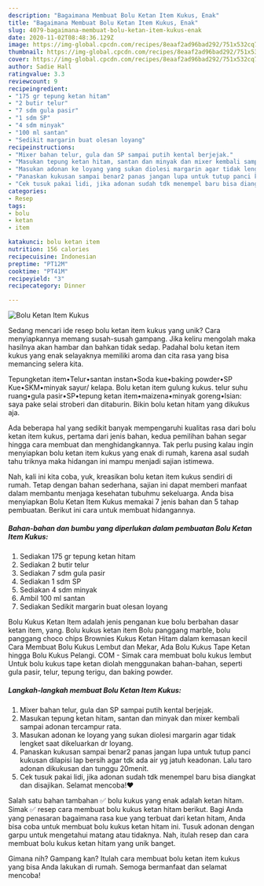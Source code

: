 ```yaml
---
description: "Bagaimana Membuat Bolu Ketan Item Kukus, Enak"
title: "Bagaimana Membuat Bolu Ketan Item Kukus, Enak"
slug: 4079-bagaimana-membuat-bolu-ketan-item-kukus-enak
date: 2020-11-02T08:48:36.129Z
image: https://img-global.cpcdn.com/recipes/8eaaf2ad96bad292/751x532cq70/bolu-ketan-item-kukus-foto-resep-utama.jpg
thumbnail: https://img-global.cpcdn.com/recipes/8eaaf2ad96bad292/751x532cq70/bolu-ketan-item-kukus-foto-resep-utama.jpg
cover: https://img-global.cpcdn.com/recipes/8eaaf2ad96bad292/751x532cq70/bolu-ketan-item-kukus-foto-resep-utama.jpg
author: Sadie Hall
ratingvalue: 3.3
reviewcount: 9
recipeingredient:
- "175 gr tepung ketan hitam"
- "2 butir telur"
- "7 sdm gula pasir"
- "1 sdm SP"
- "4 sdm minyak"
- "100 ml santan"
- "Sedikit margarin buat olesan loyang"
recipeinstructions:
- "Mixer bahan telur, gula dan SP sampai putih kental berjejak."
- "Masukan tepung ketan hitam, santan dan minyak dan mixer kembali sampai adonan tercampur rata."
- "Masukan adonan ke loyang yang sukan diolesi margarin agar tidak lengket saat dikeluarkan dr loyang."
- "Panaskan kukusan sampai benar2 panas jangan lupa untuk tutup panci kukusan dilapisi lap bersih agar tdk ada air yg jatuh keadonan. Lalu taro adonan dikukusan dan tunggu 20menit."
- "Cek tusuk pakai lidi, jika adonan sudah tdk menempel baru bisa diangkat dan disajikan. Selamat mencoba!❤"
categories:
- Resep
tags:
- bolu
- ketan
- item

katakunci: bolu ketan item 
nutrition: 156 calories
recipecuisine: Indonesian
preptime: "PT12M"
cooktime: "PT41M"
recipeyield: "3"
recipecategory: Dinner

---
```



![Bolu Ketan Item Kukus](https://img-global.cpcdn.com/recipes/8eaaf2ad96bad292/751x532cq70/bolu-ketan-item-kukus-foto-resep-utama.jpg)

Sedang mencari ide resep bolu ketan item kukus yang unik? Cara menyiapkannya memang susah-susah gampang. Jika keliru mengolah maka hasilnya akan hambar dan bahkan tidak sedap. Padahal bolu ketan item kukus yang enak selayaknya memiliki aroma dan cita rasa yang bisa memancing selera kita.

Tepungketan item•Telur•santan instan•Soda kue•baking powder•SP Kue•SKM•minyak sayur/ kelapa. Bolu ketan item gulung kukus. telur suhu ruang•gula pasir•SP•tepung ketan item•maizena•minyak goreng•Isian: saya pake selai stroberi dan ditaburin. Bikin bolu ketan hitam yang dikukus aja.

Ada beberapa hal yang sedikit banyak mempengaruhi kualitas rasa dari bolu ketan item kukus, pertama dari jenis bahan, kedua pemilihan bahan segar hingga cara membuat dan menghidangkannya. Tak perlu pusing kalau ingin menyiapkan bolu ketan item kukus yang enak di rumah, karena asal sudah tahu triknya maka hidangan ini mampu menjadi sajian istimewa.


Nah, kali ini kita coba, yuk, kreasikan bolu ketan item kukus sendiri di rumah. Tetap dengan bahan sederhana, sajian ini dapat memberi manfaat dalam membantu menjaga kesehatan tubuhmu sekeluarga. Anda bisa menyiapkan Bolu Ketan Item Kukus memakai 7 jenis bahan dan 5 tahap pembuatan. Berikut ini cara untuk membuat hidangannya.

<!--inarticleads1-->

##### Bahan-bahan dan bumbu yang diperlukan dalam pembuatan Bolu Ketan Item Kukus:

1. Sediakan 175 gr tepung ketan hitam
1. Sediakan 2 butir telur
1. Sediakan 7 sdm gula pasir
1. Sediakan 1 sdm SP
1. Sediakan 4 sdm minyak
1. Ambil 100 ml santan
1. Sediakan Sedikit margarin buat olesan loyang


Bolu Kukus Ketan Item adalah jenis penganan kue bolu berbahan dasar ketan item, yang. Bolu kukus ketan item Bolu panggang marble, bolu panggang choco chips Brownies Kukus Ketan Hitam dalam kemasan kecil Cara Membuat Bolu Kukus Lembut dan Mekar, Ada Bolu Kukus Tape Ketan hingga Bolu Kukus Pelangi. COM - Simak cara membuat bolu kukus lembut Untuk bolu kukus tape ketan diolah menggunakan bahan-bahan, seperti gula pasir, telur, tepung terigu, dan baking powder. 

<!--inarticleads2-->

##### Langkah-langkah membuat Bolu Ketan Item Kukus:

1. Mixer bahan telur, gula dan SP sampai putih kental berjejak.
1. Masukan tepung ketan hitam, santan dan minyak dan mixer kembali sampai adonan tercampur rata.
1. Masukan adonan ke loyang yang sukan diolesi margarin agar tidak lengket saat dikeluarkan dr loyang.
1. Panaskan kukusan sampai benar2 panas jangan lupa untuk tutup panci kukusan dilapisi lap bersih agar tdk ada air yg jatuh keadonan. Lalu taro adonan dikukusan dan tunggu 20menit.
1. Cek tusuk pakai lidi, jika adonan sudah tdk menempel baru bisa diangkat dan disajikan. Selamat mencoba!❤


Salah satu bahan tambahan ✅ bolu kukus yang enak adalah ketan hitam. Simak ✅ resep cara membuat bolu kukus ketan hitam berikut. Bagi Anda yang penasaran bagaimana rasa kue yang terbuat dari ketan hitam, Anda bisa coba untuk membuat bolu kukus ketan hitam ini. Tusuk adonan dengan garpu untuk mengetahui matang atau tidaknya. Nah, itulah resep dan cara membuat bolu kukus ketan hitam yang unik banget. 

Gimana nih? Gampang kan? Itulah cara membuat bolu ketan item kukus yang bisa Anda lakukan di rumah. Semoga bermanfaat dan selamat mencoba!
